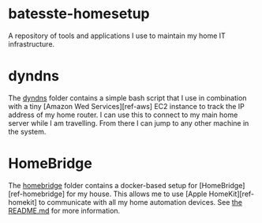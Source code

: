 # batesste-homesetup

A repository of tools and applications I use to maintain my home IT
infrastructure.

# dyndns

The [dyndns](./dyndns) folder contains a simple bash script that I use
in combination with a tiny [Amazon Wed Services][ref-aws] EC2 instance
to track the IP address of my home router. I can use this to connect
to my main home server while I am travelling. From there I can jump to
any other machine in the system.

# HomeBridge

The [homebridge](./homebridge) folder contains a docker-based setup
for [HomeBridge][ref-homebridge] for my house. This allows me to use
[Apple HomeKit][ref-homekit] to communicate with all my home
automation devices. See [the README.md](./homebridge/README.md) for
more information.

